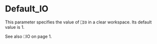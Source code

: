 # Default_IO

This parameter specifies the value of `⎕IO` in a clear workspace. Its default value is 1.

See also ⎕IO on page 1.
